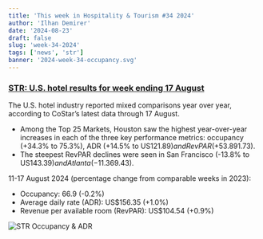 ```yaml
---
title: 'This week in Hospitality & Tourism #34 2024'
author: 'Ilhan Demirer'
date: '2024-08-23'
draft: false
slug: 'week-34-2024'
tags: ['news', 'str']
banner: '2024-week-34-occupancy.svg'
---
```


### [STR: U.S. hotel results for week ending 17 August](https://str.com/press-release/us-hotel-results-week-ending-17-august)

The U.S. hotel industry reported mixed comparisons year over year, according to CoStar’s latest data through 17 August.

- Among the Top 25 Markets, Houston saw the highest year-over-year increases in each of the three key performance metrics: occupancy (+34.3% to 75.3%), ADR (+14.5% to US$121.89) and RevPAR (+53.8% to US$91.73).
- The steepest RevPAR declines were seen in San Francisco (-13.8% to US$143.39) and Atlanta (-11.3% to US$69.43).

11-17 August 2024 (percentage change from comparable weeks in 2023):

- Occupancy: 66.9 (-0.2%)
- Average daily rate (ADR): US$156.35 (+1.0%)
- Revenue per available room (RevPAR): US$104.54 (+0.9%)

![STR Occupancy & ADR](/images/blogimages/2024-week-34-occupancy.svg)
